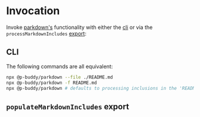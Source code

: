 # Invocation

Invoke [parkdown's]() functionality with either the [cli](#cli-inclusions) or via the `processMarkdownIncludes` [export](#populateMarkdownIncludes-export):

## CLI

The following commands are all equivalent:
```bash
npx @p-buddy/parkdown --file ./README.md
npx @p-buddy/parkdown -f README.md
npx @p-buddy/parkdown # defaults to processing inclusions in the 'README.md' file of the current working directory
```

## `populateMarkdownIncludes` export

[](./code/inclusions.ts?region=replace(pkg,'''@p-buddy/parkdown'''))